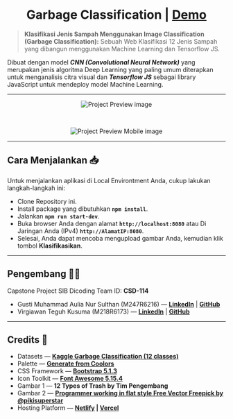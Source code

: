 <h1 align=center>Garbage Classification | <a href="https://csd-114.netlify.app/">Demo</a></h1>

> **Klasifikasi Jenis Sampah Menggunakan Image Classification (Garbage Classification):** Sebuah Web Klasifikasi 12 Jenis Sampah yang dibangun menggunakan Machine Learning dan Tensorflow JS.  

Dibuat dengan model ***CNN (Convolutional Neural Network)*** yang merupakan jenis algoritma Deep Learning yang paling umum diterapkan untuk menganalisis citra visual dan ***Tensorflow JS*** sebagai library JavaScript untuk mendeploy model Machine Learning.

---

<p align="center">
  <img src="preview.gif" alt="Project Preview image" title="Project Preview"/>
</p>
<br>
<p align="center">
  <img src="preview-mobile.gif" alt="Project Preview Mobile image" title="Project Preview mobile"/>
</p>

---

## Cara Menjalankan 📥
Untuk menjalankan aplikasi di Local Environtment Anda, cukup lakukan langkah-langkah ini:
- Clone Repository ini.
- Install package yang dibutuhkan **`npm install`**.
- Jalankan **`npm run start-dev`**.
- Buka browser Anda dengan alamat **`http://localhost:8080`** atau Di Jaringan Anda (IPv4) **`http://AlamatIP:8080`**.
- Selesai, Anda dapat mencoba mengupload gambar Anda, kemudian klik tombol **Klasifikasikan**.
---

## Pengembang 👨‍💻
Capstone Project SIB Dicoding Team ID: **CSD-114**
- Gusti Muhammad Aulia Nur Sulthan (M247R6216) &mdash; [**LinkedIn**](https://www.linkedin.com/in/tann20) | [**GitHub**](https://github.com/tnnz20)
- Virgiawan Teguh Kusuma (M218R6173) &mdash; [**LinkedIn**](https://www.linkedin.com/in/virgiawankusuma) | [**GitHub**](https://github.com/virgiawankusuma/)

---
## Credits 🌟
- Datasets &mdash; **[Kaggle Garbage Classification (12 classes)](https://www.kaggle.com/mostafaabla/garbage-classification)**
- Palette &mdash; **[Generate from Coolors](https://coolors.co/264653-2a9d8f-e76f51-ddd8b8-ffffff)**
- CSS Framework &mdash; **[Bootstrap 5.1.3](https://getbootstrap.com/)**
- Icon Toolkit &mdash; **[Font Awesome 5.15.4](https://fontawesome.com)**
- Gambar 1 &mdash; **12 Types of Trash by Tim Pengembang**
- Gambar 2 &mdash; **[Programmer working in flat style Free Vector Freepick by @pikisuperstar](https://www.freepik.com/free-vector/programmer-working-flat-style_4911013.htm#page=1&query=developer&position=0&from_view=search)**
- Hosting Platform &mdash; **[Netlify](https://www.netlify.com/) | [Vercel](https://vercel.com/)**
